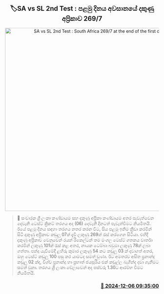 <p align='center'><b><h2 align='center' title='SA vs SL 2nd Test : South Africa 269/7 at the end of the first day'>🏷SA vs SL 2nd Test : පළමු දිනය අවසානයේ දකුණු අප්‍රිකාව 269/7</h2></b></p>
<p align='center'><img src='https://helakuru.sgp1.cdn.digitaloceanspaces.com/esana/images/lib/South-Africa-test.jpg' width='600' alt='SA vs SL 2nd Test : South Africa 269/7 at the end of the first day'></p>

>📝 සංචාරක ශ්‍රී ලංකා කණ්ඩායම සහ දකුණු අප්‍රිකා කණ්ඩායම අතර පැවැත්වෙන දෙවැනි ටෙස්ට් ක්‍රිකට් තරගය අද (06) දෙවැනි දිනටත් පැවැත්වීමට නියමිතයි.
ඊයේ පළමු දිනය සඳහා තරගය නතර කරන විට, සිය පළමු ඉනිම ක්‍රීඩා කරමින් සිටි දකුණු අප්‍රිකාව කඩුලු 07ක් දැවී ලකුණු 269ක් රැස් කරගෙන සිටියා.
එහිදී දකුණු අප්‍රිකාව වෙනුවෙන් රයන් රිකෙල්ටන් තම මංගල ටෙස්ට් ශතකය වාර්තා කරමින් ලකුණු 101ක් රැස් කළ අතර, නායක ටෙම්බා බවුමා ලකුණු 78ක් ලබා ගත්තා‍.
පන්දු යැවීමේදී ළහිරු කුමාර ලකුණු 54 කට කඩුලු 03 ක් දවාගත් අතර, ඔහු ටෙස්ට් කඩුලු 100 පසු කර යාමටද සමත් වුණා.
ඊට අමතරව අසිත ප්‍රනාන්දු කඩුලු 02 ක්ද, විශ්ව ප්‍රනාන්දු හා ප්‍රභාත් ජයසූරිය එක් කඩුල්ල බැගින්ද දවා ගැනීමට සමත් වුනා.
තරගය ශ්‍රී ලංකා වේලාවෙන් අද පස්වරු 1.30ට ආරම්භ වීමට නියමිතයි. 


<h3 align='right'><a href='https://www.helakuru.lk/esana/p/105699/'>📅 2024-12-06 09:35:00</a></h3>
